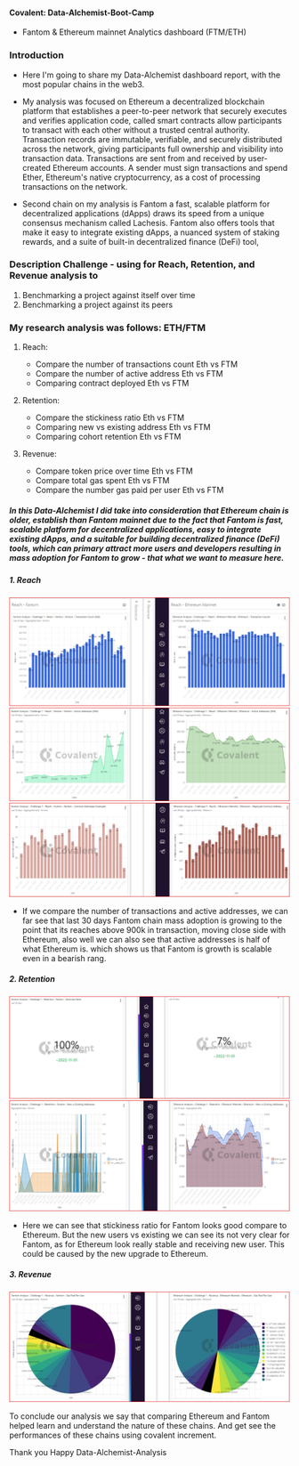#### Covalent: Data-Alchemist-Boot-Camp

- Fantom & Ethereum mainnet Analytics dashboard (FTM/ETH)

### Introduction

- Here I'm going to share my Data-Alchemist dashboard report, with the most popular chains in the web3.

- My analysis was focused on Ethereum a decentralized blockchain platform that establishes a peer-to-peer network that securely executes and verifies application code, called smart contracts allow participants to transact with each other without a trusted central authority. Transaction records are immutable, verifiable, and securely distributed across the network, giving participants full ownership and visibility into transaction data. Transactions are sent from and received by user-created Ethereum accounts. A sender must sign transactions and spend Ether, Ethereum's native cryptocurrency, as a cost of processing transactions on the network.

- Second chain on my analysis is Fantom a fast, scalable platform for decentralized applications (dApps) draws its speed from a unique consensus mechanism called Lachesis. Fantom also offers tools that make it easy to integrate existing dApps, a nuanced system of staking rewards, and a suite of built-in decentralized finance (DeFi) tool,

### Description Challenge - using for Reach, Retention, and Revenue analysis to

1. Benchmarking a project against itself over time
2. Benchmarking a project against its peers

### My research analysis was follows: ETH/FTM

1. Reach:

   - Compare the number of transactions count Eth vs FTM
   - Compare the number of active address Eth vs FTM
   - Comparing contract deployed Eth vs FTM

2. Retention:

   - Compare the stickiness ratio Eth vs FTM
   - Comparing new vs existing address Eth vs FTM
   - Comparing cohort retention Eth vs FTM

3. Revenue:
   - Compare token price over time Eth vs FTM
   - Compare total gas spent Eth vs FTM
   - Compare the number gas paid per user Eth vs FTM

##### In this Data-Alchemist I did take into consideration that Ethereum chain is older, establish than Fantom mainnet due to the fact that Fantom is fast, scalable platform for decentralized applications, easy to integrate existing dApps, and a suitable for building decentralized finance (DeFi) tools, which can primary attract more users and developers resulting in mass adoption for Fantom to grow - that what we want to measure here.

##### 1. Reach

![transactions coun](https://github.com/SabeloMkhwanzi/Data-Alchemist-Boot-Camp/blob/main/Recah%20-%20transactions%20count%20Eth%20vs%20FTM%20%202022-11-06%20.jpg)
![active address](https://github.com/SabeloMkhwanzi/Data-Alchemist-Boot-Camp/blob/main/Reach%20-%20Active%20Address%20ETH%20vs%20FTH%202022-11-06.jpg)
![contract deployed](https://github.com/SabeloMkhwanzi/Data-Alchemist-Boot-Camp/blob/main/Reach%20-%20Contract%20Deployed%20Addresses%20ETH%20vs%20FTH%202022-11-06.jpg)

- If we compare the number of transactions and active addresses, we can far see that last 30 days Fantom chain mass adoption is growing to the point that its reaches above 900k in transaction, moving close side with Ethereum, also well we can also see that active addresses is half of what Ethereum is. which shows us that Fantom is growth is scalable even in a bearish rang.

##### 2. Retention

![stickiness ratio ](https://github.com/SabeloMkhwanzi/Data-Alchemist-Boot-Camp/blob/main/Retention%20-%20Stickiness%20ratio%20ETH%20vs%20FTH%202022-11-06.jpg)
![new vs existing address](https://github.com/SabeloMkhwanzi/Data-Alchemist-Boot-Camp/blob/main/Retention%20-%20New%20vs%20Existing%20%20ETH%20vs%20FTH%202022-11-06.jpg)

- Here we can see that stickiness ratio for Fantom looks good compare to Ethereum. But the new users vs existing we can see its not very clear for Fantom, as for Ethereum look really stable and receiving new user. This could be caused by the new upgrade to Ethereum.

##### 3. Revenue

![gas paid per user](https://github.com/SabeloMkhwanzi/Data-Alchemist-Boot-Camp/blob/main/Revenue%20-%20Gas%20per%20user%20%20ETH%20vs%20FTH%202022-11-06.jpg)

To conclude our analysis we say that comparing Ethereum and Fantom helped learn and understand the nature of these chains. And get see the performances of these chains using covalent increment.

Thank you Happy Data-Alchemist-Analysis

